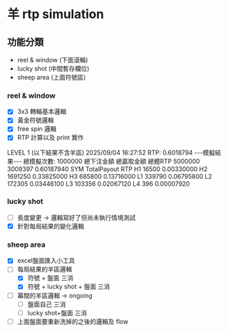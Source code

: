 # 羊 rtp simulation

## 功能分類
- reel & window (下面滾輪)
- lucky shot (中間暫存欄位)
- sheep area (上面符號區)

### reel & window
- [x] 3x3 轉輪基本邏輯
- [x] 黃金符號邏輯
- [x] free spin 邏輯
- [x] RTP 計算以及 print 實作

LEVEL 1 (以下結果不含羊區)
2025/09/04 16:27:52 RTP: 0.6018794
---模擬結果---
總模擬次數: 1000000
總下注金額 總贏取金額      總體RTP
5000000 3009397         0.60187940
SYM   TotalPayout     RTP
H1    16500           0.00330000
H2    1691250         0.33825000
H3    685800          0.13716000
L1    339790          0.06795800
L2    172305          0.03446100
L3    103356          0.02067120
L4    396             0.00007920


### lucky shot
- [ ] 長度變更 -> 邏輯寫好了但尚未執行情境測試
- [X] 針對每局結果的變化邏輯

### sheep area
- [X] excel盤面匯入小工具
- [ ] 每局結果的羊區邏輯
  - [X] 符號 + 盤面 三消
  - [X] 符號 + lucky shot + 盤面 三消
- [ ] 幕間的羊區邏輯 -> ongoing
  - [ ] 盤面自己 三消
  - [ ] lucky shot+盤面 三消
- [ ] 上面盤面要重新洗掉的之後的邏輯及 flow
